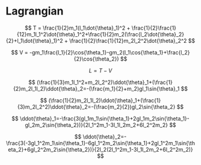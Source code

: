 # Lagrangian
$$
T = \frac{1}{2}m_1(l_1\dot{\theta}_1)^2 + \frac{1}{2}\frac{1}{12}m_1l_1^2\dot{\theta}_1^2+\frac{1}{2}m_2(\frac{l_2\dot{\theta}_2}{2}+l_1\dot{\theta}_1)^2 + \frac{1}{2}\frac{1}{12}m_2l_2^2\dot{\theta}_2^2
$$

$$
V = -gm_1\frac{l_1}{2}\cos{\theta_1}-gm_2(l_1\cos{\theta_1}+\frac{l_2}{2}\cos{\theta_2})
$$

$$
L = T-V
$$

$$
(\frac{1}{3}m_1l_1^2+m_2l_2^2)\ddot{\theta}_1+(\frac{1}{2}m_2l_1l_2)\ddot{\theta}_2=-(\frac{m_1}{2}+m_2)gl_1\sin{\theta}_1
$$

$$
(\frac{1}{2}m_2l_1l_2)\ddot{\theta}_1+(\frac{1}{3}m_2l_2^2)\ddot{\theta}_2=-(\frac{m_2}{2})gl_2\sin{\theta_2}
$$

$$
\ddot{\theta}_1=-\frac{3(gl_1m_1\sin{\theta_1}+2gl_1m_2\sin{\theta_1}-gl_2m_2\sin{\theta_2})}{2l_1^2m_1-3l_1l_2m_2+6l_2^2m_2}
$$

$$
\ddot{\theta}_2=-\frac{3(-3gl_1^2m_1\sin{\theta_1}-6gl_1^2m_2\sin{\theta_1}+2gl_1^2m_1\sin{\theta_2}+6gl_2^2m_2\sin{\theta_2})}{2l_2(2l_1^2m_1-3l_1l_2m_2+6l_2^2m_2)}
$$